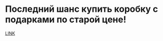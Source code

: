 # Последний шанс купить коробку с подарками по старой цене!



[LINK](https://varlamov.ru/2128598.html)